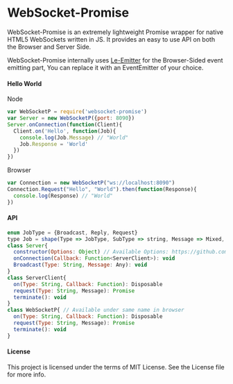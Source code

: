 WebSocket-Promise
===========
WebSocket-Promise is an extremely lightweight Promise wrapper for native HTML5 WebSockets written in JS. It provides an easy to use API on both the Browser and Server Side.

WebSocket-Promise internally uses [Le-Emitter][Le-Emitter] for the Browser-Sided event emitting part, You can replace it with an EventEmitter of your choice.

#### Hello World
Node
```js
var WebSocketP = require('websocket-promise')
var Server = new WebSocketP({port: 8090})
Server.onConnection(function(Client){
  Client.on('Hello', function(Job){
    console.log(Job.Message) // "World"
    Job.Response = 'World'
  })
})
```
Browser
```js
var Connection = new WebSocketP("ws://localhost:8090")
Connection.Request("Hello", "World").then(function(Response){
  console.log(Response) // "World"
})
```

#### API
```js
enum JobType = {Broadcast, Reply, Request}
type Job = shape(Type => JobType, SubType => string, Message => Mixed, ?ID => String, EXCHANGE => true)
class Server{
  constructor(Options: Object) // Available Options: https://github.com/websockets/ws/blob/master/lib/WebSocketServer.js#L25
  onConnection(Callback: Function<ServerClient>): void
  Broadcast(Type: String, Message: Any): void
}
class ServerClient{
  on(Type: String, Callback: Function): Disposable
  request(Type: String, Message): Promise
  terminate(): void
}
class WebSocketP{ // Available under same name in browser
  on(Type: String, Callback: Function): Disposable
  request(Type: String, Message): Promise
  terminate(): void
}
```

#### License
This project is licensed under the terms of MIT License. See the License file for more info.

[Le-Emitter]:https://github.com/steelbrain/Le-Emitter
